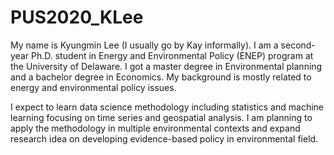 # PUS2020_KLee

My name is Kyungmin Lee (I usually go by Kay informally). I am a second-year Ph.D. student in Energy and Environmental Policy (ENEP) program at the University of Delaware. I got a master degree in Environmental planning and a bachelor degree in Economics. My background is mostly related to energy and environmental policy issues. 

I expect to learn data science methodology including statistics and machine learning focusing on time series and geospatial analysis. I am planning to apply the methodology in multiple environmental contexts and expand research idea on developing evidence-based policy in environmental field. 
